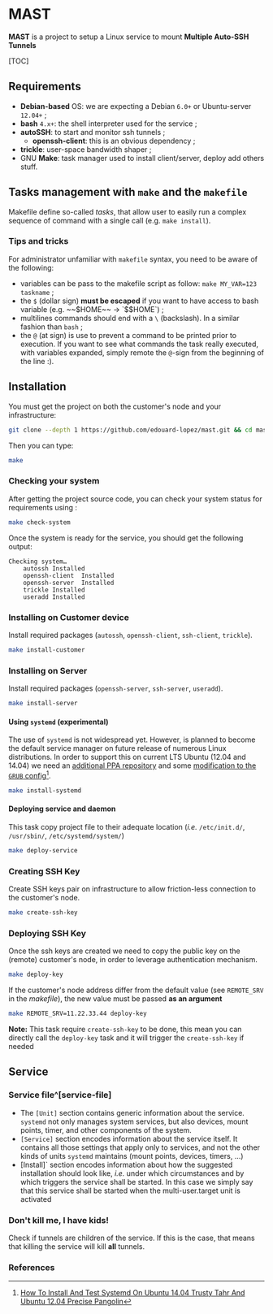 # MAST

**MAST** is a project to setup a Linux service to mount __Multiple Auto-SSH Tunnels__

[TOC]

## Requirements

* **Debian-based** OS: we are expecting a Debian `6.0+` or Ubuntu-server `12.04+` ;
* **bash** `4.x+`: the shell interpreter used for the service ;
* **autoSSH**: to start and monitor ssh tunnels ;
	* **openssh-client**: this is an obvious dependency ;
* **trickle**: user-space bandwidth shaper ;
* GNU **Make**: task manager used to install client/server, deploy add others stuff.

## Tasks management with `make` and the `makefile`

Makefile define so-called _tasks_, that allow user to easily run a complex sequence of command with a single call (e.g. `make install`).

### Tips and tricks

For administrator unfamiliar with `makefile` syntax, you need to be aware of the following:

* variables can be pass to the makefile script as follow: `make MY_VAR=123 taskname` ;
* the `$` (dollar sign) **must be escaped** if you want to have access to bash variable (e.g. ~~$HOME~~ → `$$HOME`) ;
* multilines commands should end with a `\` (backslash). In a similar fashion than `bash` ;
* the `@` (at sign) is use to prevent a command to be printed prior to execution. If you want to see what commands the task really executed, with variables expanded, simply remote the `@`-sign from the beginning of the line :).

## Installation

You must get the project on both the customer's node and your infrastructure:

```bash
git clone --depth 1 https://github.com/edouard-lopez/mast.git && cd mast
```
Then you can type:
```bash
make
```

### Checking your system

After getting the project source code, you can check your system status for requirements using :

```bash
make check-system
```
Once the system is ready for the service, you should get the following output:
```text
Checking system…
	autossh Installed
	openssh-client  Installed
	openssh-server  Installed
	trickle Installed
	useradd Installed
```

### Installing on Customer device

Install required packages (`autossh`, `openssh-client`, `ssh-client`, `trickle`).

```bash
make install-customer
```

### Installing on Server

Install required packages (`openssh-server`, `ssh-server`, `useradd`).

```bash
make install-server
```

#### Using `systemd` (experimental)

The use of `systemd` is not widespread yet. However, is planned to become the default service manager on future release of numerous Linux distributions.
In order to support this on current LTS Ubuntu (12.04 and 14.04) we need an [additional PPA repository](https://launchpad.net/~pitti/+archive/systemd) and some [modification to the `GRUB` config](http://linuxg.net/how-to-install-and-test-systemd-on-ubuntu-14-04-trusty-tahr-and-ubuntu-12-04-precise-pangolin/)[^systemd-on-ubuntu].

```bash
make install-systemd
```

#### Deploying service and daemon

This task copy project file to their adequate location (_i.e._ `/etc/init.d/`, `/usr/sbin/`, `/etc/systemd/system/`)
```bash
make deploy-service
```

### Creating SSH Key

Create SSH keys pair on infrastructure to allow friction-less connection to the customer's node.

```bash
make create-ssh-key
```

### Deploying SSH Key

Once the ssh keys are created we need to copy the public key on the (remote) customer's node, in order to leverage authentication mechanism.

```bash
make deploy-key
```

If the customer's node address differ from the default value (see `REMOTE_SRV` in the _makefile_), the new value must be passed **as an argument**

```bash
make REMOTE_SRV=11.22.33.44 deploy-key
```

**Note:** This task require `create-ssh-key` to be done, this mean you can directly call the `deploy-key` task and it will trigger the `create-ssh-key` if needed

## Service

### Service file^[service-file]

* The `[Unit]` section contains generic information about the service. `systemd` not only manages system services, but also devices, mount points, timer, and other components of the system.
* `[Service]` section encodes information about the service itself. It contains all those settings that apply only to services, and not the other kinds of units `systemd` maintains (mount points, devices, timers, ...)
* [Install]` section encodes information about how the suggested installation should look like, _i.e._ under which circumstances and by which triggers the service shall be started. In this case we simply say that this service shall be started when the multi-user.target unit is activated

### Don't kill me, I have kids!
Check if tunnels are children of the service. If this is the case, that means that killing the service will kill **all** tunnels.

### References

[^service-file]: [How Do I Convert A SysV Init Script Into A systemd Service File?](http://0pointer.de/blog/projects/systemd-for-admins-3.html)
[^systemd-on-ubuntu]: [How To Install And Test Systemd On Ubuntu 14.04 Trusty Tahr And Ubuntu 12.04 Precise Pangolin](http://linuxg.net/how-to-install-and-test-systemd-on-ubuntu-14-04-trusty-tahr-and-ubuntu-12-04-precise-pangolin/)